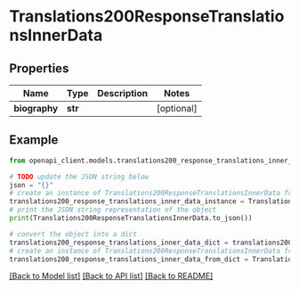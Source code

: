 # Translations200ResponseTranslationsInnerData


## Properties

Name | Type | Description | Notes
------------ | ------------- | ------------- | -------------
**biography** | **str** |  | [optional] 

## Example

```python
from openapi_client.models.translations200_response_translations_inner_data import Translations200ResponseTranslationsInnerData

# TODO update the JSON string below
json = "{}"
# create an instance of Translations200ResponseTranslationsInnerData from a JSON string
translations200_response_translations_inner_data_instance = Translations200ResponseTranslationsInnerData.from_json(json)
# print the JSON string representation of the object
print(Translations200ResponseTranslationsInnerData.to_json())

# convert the object into a dict
translations200_response_translations_inner_data_dict = translations200_response_translations_inner_data_instance.to_dict()
# create an instance of Translations200ResponseTranslationsInnerData from a dict
translations200_response_translations_inner_data_from_dict = Translations200ResponseTranslationsInnerData.from_dict(translations200_response_translations_inner_data_dict)
```
[[Back to Model list]](../README.md#documentation-for-models) [[Back to API list]](../README.md#documentation-for-api-endpoints) [[Back to README]](../README.md)


